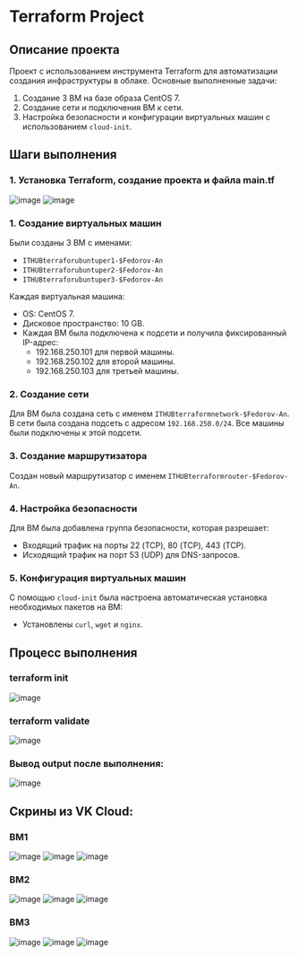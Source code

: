 # Terraform Project
## Описание проекта
Проект с использованием инструмента Terraform для автоматизации создания инфраструктуры в облаке. Основные выполненные задачи:

1. Создание 3 ВМ на базе образа CentOS 7.
2. Создание сети и подключения ВМ к сети.
3. Настройка безопасности и конфигурации виртуальных машин с использованием `cloud-init`.

## Шаги выполнения
### 1. Установка Terraform, создание проекта и файла main.tf
![image](https://github.com/user-attachments/assets/123163b5-2a4a-4846-8fe7-c40e6699e6b4)
![image](https://github.com/user-attachments/assets/e6c0edc7-4c5d-4461-bb6f-90224ac34644)

### 1. Создание виртуальных машин
Были созданы 3 ВМ с именами:
- `ITHUBterraforubuntuper1-$Fedorov-An`
- `ITHUBterraforubuntuper2-$Fedorov-An`
- `ITHUBterraforubuntuper3-$Fedorov-An`

Каждая виртуальная машина:
- OS: CentOS 7.
- Дисковое пространство: 10 GB.
- Каждая ВМ была подключена к подсети и получила фиксированный IP-адрес:
  - 192.168.250.101 для первой машины.
  - 192.168.250.102 для второй машины.
  - 192.168.250.103 для третьей машины.

### 2. Создание сети
Для ВМ была создана сеть с именем `ITHUBterraformnetwork-$Fedorov-An`. В сети была создана подсеть с адресом `192.168.250.0/24`. Все машины были подключены к этой подсети.

### 3. Создание маршрутизатора
Создан новый маршрутизатор с именем `ITHUBterraformrouter-$Fedorov-An`.

### 4. Настройка безопасности
Для ВМ была добавлена группа безопасности, которая разрешает:
- Входящий трафик на порты 22 (TCP), 80 (TCP), 443 (TCP).
- Исходящий трафик на порт 53 (UDP) для DNS-запросов.

### 5. Конфигурация виртуальных машин
С помощью `cloud-init` была настроена автоматическая установка необходимых пакетов на ВМ:
- Установлены `curl`, `wget` и `nginx`.


## Процесс выполнения
### terraform init
![image](https://github.com/user-attachments/assets/bb999432-e452-49af-8d26-e3f86b65f36c)
### terraform validate
![image](https://github.com/user-attachments/assets/9bf0eb95-d719-4237-acd6-6567a82940a5)
### Вывод output после выполнения:
![image](https://github.com/user-attachments/assets/b9f7419a-1824-4747-ac42-d6df0acd2e34)


## Скрины из VK Cloud:
### ВМ1 
![image](https://github.com/user-attachments/assets/f8dac7fc-7073-42f6-ab04-68c34980a837)
![image](https://github.com/user-attachments/assets/0cfa0075-0012-4a48-9383-2169bed52663)
![image](https://github.com/user-attachments/assets/f6ac807e-66e4-40fd-a435-3dcef6b3a822)

### ВМ2
![image](https://github.com/user-attachments/assets/ef66c1a4-b3b9-40ac-a259-e948e63d2d4a)
![image](https://github.com/user-attachments/assets/c0bfc5af-a404-490e-a1e2-f9035a510ce8)
![image](https://github.com/user-attachments/assets/1133a0ca-9675-4f0f-9b9b-c6ac41a9110b)

### ВМ3
![image](https://github.com/user-attachments/assets/799bf3ba-103e-4d56-8319-3eab01d38188)
![image](https://github.com/user-attachments/assets/dc0aab6c-e8f7-4c06-a6b0-264cd739b456)
![image](https://github.com/user-attachments/assets/8375a40e-9072-448f-b7f8-6d530c0f1986)


















